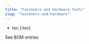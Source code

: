```yaml
---
title: "Fasteners and Hardware Tests"
slug: "fasteners-and-hardware"
---
```


* toc
{:toc}

See BOM entries

